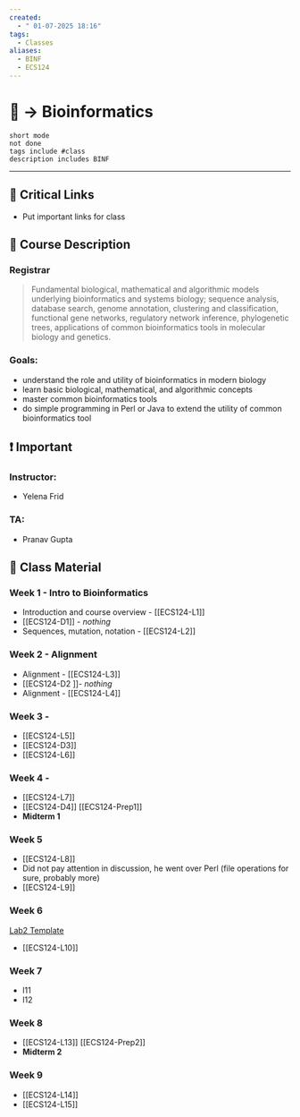 ```yaml
---
created:
  - " 01-07-2025 18:16"
tags:
  - Classes
aliases:
  - BINF
  - ECS124
---
```


# 📗 -> Bioinformatics
```tasks
short mode
not done
tags include #class
description includes BINF
```
---
## 🔗 Critical Links
- Put important links for class

## 🔶 Course Description
### Registrar
> Fundamental biological, mathematical and algorithmic models underlying bioinformatics and systems biology; sequence analysis, database search, genome annotation, clustering and classification, functional gene networks, regulatory network inference, phylogenetic trees, applications of common bioinformatics tools in molecular biology and genetics.

### Goals:
- understand the role and utility of bioinformatics in modern biology
- learn basic biological, mathematical, and algorithmic concepts
- master common bioinformatics tools
- do simple programming in Perl or Java to extend the utility of common bioinformatics tool


## ❗ Important
### Instructor: 
- Yelena Frid
### TA: 
- Pranav Gupta


## 📄 Class Material
### Week 1 - Intro to Bioinformatics
- Introduction and course overview - [[ECS124-L1]]
- [[ECS124-D1]] - *nothing*
- Sequences, mutation, notation - [[ECS124-L2]]

### Week 2 - Alignment
- Alignment - [[ECS124-L3]]
- [[ECS124-D2 ]]- *nothing*
- Alignment - [[ECS124-L4]]

### Week 3 - 
- [[ECS124-L5]]
- [[ECS124-D3]]
- [[ECS124-L6]]

### Week 4 - 
- [[ECS124-L7]]
- [[ECS124-D4]]
[[ECS124-Prep1]]
- **Midterm 1**

### Week 5
- [[ECS124-L8]]
- Did not pay attention in discussion, he went over Perl (file operations for sure, probably more)
- [[ECS124-L9]]

### Week 6
[Lab2 Template](https://colab.research.google.com/drive/1uOVH-nFdvl-9tGU16VL75V2iZqbFB2MP?usp=sharing)
- [[ECS124-L10]]

### Week 7
- l11
- l12

### Week 8
- [[ECS124-L13]]
[[ECS124-Prep2]]
- **Midterm 2**

### Week 9
- [[ECS124-L14]]
- [[ECS124-L15]]


